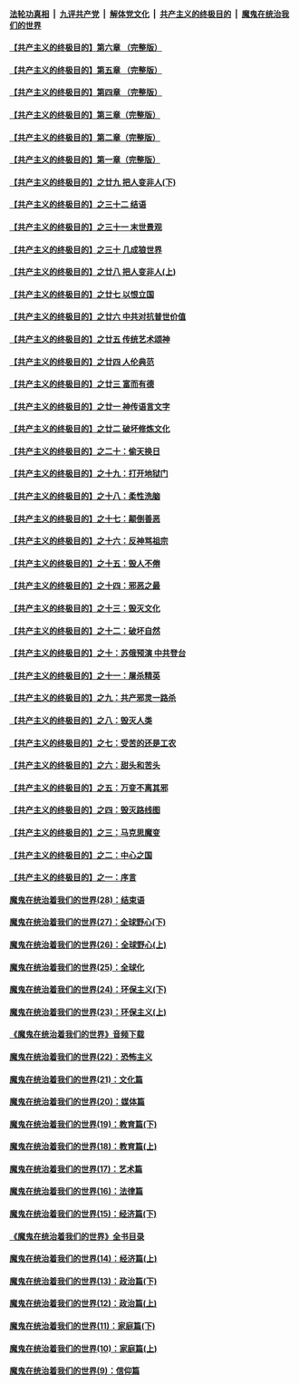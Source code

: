 ####  [法轮功真相](../../../../basic/blob/master/README.md?t=10300901) &nbsp;|&nbsp; [九评共产党](../../../../9ping.md/blob/master/README.md?t=10300901) &nbsp;|&nbsp; [解体党文化](../../../../jtdwh.md/blob/master/README.md?t=10300901)  &nbsp;|&nbsp; [共产主义的终极目的](../../../../gczydzjmd.md/blob/master/README.md?t=10300901) &nbsp;|&nbsp; [魔鬼在统治我们的世界](../../../../mgztzwmdsj.md/blob/master/README.md?t=10300901) 

#### [【共产主义的终极目的】第六章 （完整版）](../pages/nsc422/n11428913.md?t=10300901) 

#### [【共产主义的终极目的】第五章 （完整版）](../pages/nsc422/n11428912.md?t=10300901) 

#### [【共产主义的终极目的】第四章 （完整版）](../pages/nsc422/n11428907.md?t=10300901) 

#### [【共产主义的终极目的】第三章（完整版）](../pages/nsc422/n11428848.md?t=10300901) 

#### [【共产主义的终极目的】第二章（完整版）](../pages/nsc422/n11428831.md?t=10300901) 

#### [【共产主义的终极目的】第一章（完整版）](../pages/nsc422/n11417651.md?t=10300901) 

#### [【共产主义的终极目的】之廿九 把人变非人(下)](../pages/nsc422/n11344140.md?t=10300901) 

#### [【共产主义的终极目的】之三十二 结语](../pages/nsc422/n11360535.md?t=10300901) 

#### [【共产主义的终极目的】之三十一 末世景观](../pages/nsc422/n11351129.md?t=10300901) 

#### [【共产主义的终极目的】之三十 几成狼世界](../pages/nsc422/n11348280.md?t=10300901) 

#### [【共产主义的终极目的】之廿八 把人变非人(上)](../pages/nsc422/n11340492.md?t=10300901) 

#### [【共产主义的终极目的】之廿七 以恨立国](../pages/nsc422/n11336944.md?t=10300901) 

#### [【共产主义的终极目的】之廿六 中共对抗普世价值](../pages/nsc422/n11324785.md?t=10300901) 

#### [【共产主义的终极目的】之廿五 传统艺术颂神](../pages/nsc422/n11296396.md?t=10300901) 

#### [【共产主义的终极目的】之廿四 人伦典范](../pages/nsc422/n11296397.md?t=10300901) 

#### [【共产主义的终极目的】之廿三 富而有德](../pages/nsc422/n11283598.md?t=10300901) 

#### [【共产主义的终极目的】之廿一 神传语言文字](../pages/nsc422/n11263265.md?t=10300901) 

#### [【共产主义的终极目的】之廿二 破坏修炼文化](../pages/nsc422/n11245728.md?t=10300901) 

#### [【共产主义的终极目的】之二十：偷天换日](../pages/nsc422/n11238846.md?t=10300901) 

#### [【共产主义的终极目的】之十九：打开地狱门](../pages/nsc422/n11206376.md?t=10300901) 

#### [【共产主义的终极目的】之十八：柔性洗脑](../pages/nsc422/n11199994.md?t=10300901) 

#### [【共产主义的终极目的】之十七：颠倒善恶](../pages/nsc422/n11179782.md?t=10300901) 

#### [【共产主义的终极目的】之十六：反神骂祖宗](../pages/nsc422/n11166798.md?t=10300901) 

#### [【共产主义的终极目的】之十五：毁人不倦](../pages/nsc422/n11166792.md?t=10300901) 

#### [【共产主义的终极目的】之十四：邪恶之最](../pages/nsc422/n11150249.md?t=10300901) 

#### [【共产主义的终极目的】之十三：毁灭文化](../pages/nsc422/n11135227.md?t=10300901) 

#### [【共产主义的终极目的】之十二：破坏自然](../pages/nsc422/n11135214.md?t=10300901) 

#### [【共产主义的终极目的】之十：苏俄预演 中共登台](../pages/nsc422/n11118424.md?t=10300901) 

#### [【共产主义的终极目的】之十一：屠杀精英](../pages/nsc422/n11118442.md?t=10300901) 

#### [【共产主义的终极目的】之九：共产邪灵一路杀](../pages/nsc422/n11114139.md?t=10300901) 

#### [【共产主义的终极目的】之八：毁灭人类](../pages/nsc422/n11108503.md?t=10300901) 

#### [【共产主义的终极目的】之七：受苦的还是工农](../pages/nsc422/n11101809.md?t=10300901) 

#### [【共产主义的终极目的】之六：甜头和苦头](../pages/nsc422/n11096971.md?t=10300901) 

#### [【共产主义的终极目的】之五：万变不离其邪](../pages/nsc422/n11091285.md?t=10300901) 

#### [【共产主义的终极目的】之四：毁灭路线图](../pages/nsc422/n11086284.md?t=10300901) 

#### [【共产主义的终极目的】之三：马克思魔变](../pages/nsc422/n11061941.md?t=10300901) 

#### [【共产主义的终极目的】之二：中心之国](../pages/nsc422/n11047728.md?t=10300901) 

#### [【共产主义的终极目的】之一：序言](../pages/nsc422/n11086077.md?t=10300901) 

#### [魔鬼在统治着我们的世界(28)：结束语](../pages/nsc422/n10936246.md?t=10300901) 

#### [魔鬼在统治着我们的世界(27)：全球野心(下)](../pages/nsc422/n10928319.md?t=10300901) 

#### [魔鬼在统治着我们的世界(26)：全球野心(上)](../pages/nsc422/n10900318.md?t=10300901) 

#### [魔鬼在统治着我们的世界(25)：全球化](../pages/nsc422/n10788205.md?t=10300901) 

#### [魔鬼在统治着我们的世界(24)：环保主义(下)](../pages/nsc422/n10695307.md?t=10300901) 

#### [魔鬼在统治着我们的世界(23)：环保主义(上)](../pages/nsc422/n10688613.md?t=10300901) 

#### [《魔鬼在统治着我们的世界》音频下载](../pages/nsc422/n10635553.md?t=10300901) 

#### [魔鬼在统治着我们的世界(22)：恐怖主义](../pages/nsc422/n10614727.md?t=10300901) 

#### [魔鬼在统治着我们的世界(21)：文化篇](../pages/nsc422/n10597706.md?t=10300901) 

#### [魔鬼在统治着我们的世界(20)：媒体篇](../pages/nsc422/n10586579.md?t=10300901) 

#### [魔鬼在统治着我们的世界(19)：教育篇(下)](../pages/nsc422/n10564808.md?t=10300901) 

#### [魔鬼在统治着我们的世界(18)：教育篇(上)](../pages/nsc422/n10526970.md?t=10300901) 

#### [魔鬼在统治着我们的世界(17)：艺术篇](../pages/nsc422/n10499093.md?t=10300901) 

#### [魔鬼在统治着我们的世界(16)：法律篇](../pages/nsc422/n10485969.md?t=10300901) 

#### [魔鬼在统治着我们的世界(15)：经济篇(下)](../pages/nsc422/n10469975.md?t=10300901) 

#### [《魔鬼在统治着我们的世界》全书目录](../pages/nsc422/n10464261.md?t=10300901) 

#### [魔鬼在统治着我们的世界(14)：经济篇(上)](../pages/nsc422/n10457370.md?t=10300901) 

#### [魔鬼在统治着我们的世界(13)：政治篇(下)](../pages/nsc422/n10448270.md?t=10300901) 

#### [魔鬼在统治着我们的世界(12)：政治篇(上)](../pages/nsc422/n10444576.md?t=10300901) 

#### [魔鬼在统治着我们的世界(11)：家庭篇(下)](../pages/nsc422/n10440961.md?t=10300901) 

#### [魔鬼在统治着我们的世界(10)：家庭篇(上)](../pages/nsc422/n10435448.md?t=10300901) 

#### [魔鬼在统治着我们的世界(9)：信仰篇](../pages/nsc422/n10432159.md?t=10300901) 

